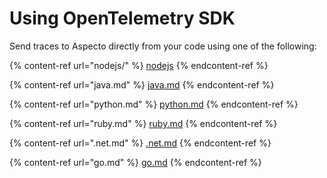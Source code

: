 # Using OpenTelemetry SDK

Send traces to Aspecto directly from your code using one of the following:&#x20;

{% content-ref url="nodejs/" %}
[nodejs](nodejs/)
{% endcontent-ref %}

{% content-ref url="java.md" %}
[java.md](java.md)
{% endcontent-ref %}

{% content-ref url="python.md" %}
[python.md](python.md)
{% endcontent-ref %}

{% content-ref url="ruby.md" %}
[ruby.md](ruby.md)
{% endcontent-ref %}

{% content-ref url=".net.md" %}
[.net.md](.net.md)
{% endcontent-ref %}

{% content-ref url="go.md" %}
[go.md](go.md)
{% endcontent-ref %}

